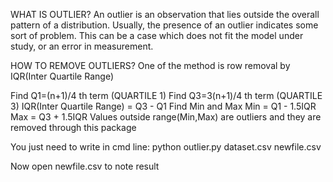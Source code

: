 WHAT IS OUTLIER? 
An outlier is an observation that lies outside the overall pattern of a distribution. Usually, the presence of an outlier indicates some sort of problem. This can be a case which does not fit the model under study, or an error in measurement.

HOW TO REMOVE OUTLIERS? One of the method is row removal by IQR(Inter Quartile Range)

Find Q1=(n+1)/4 th term (QUARTILE 1) Find Q3=3(n+1)/4 th term (QUARTILE 3) IQR(Inter Quartile Range) = Q3 - Q1 Find Min and Max Min = Q1 - 1.5IQR Max = Q3 + 1.5IQR Values outside range(Min,Max) are outliers and they are removed through this package

You just need to write in cmd line: python outlier.py dataset.csv newfile.csv

Now open newfile.csv to note result